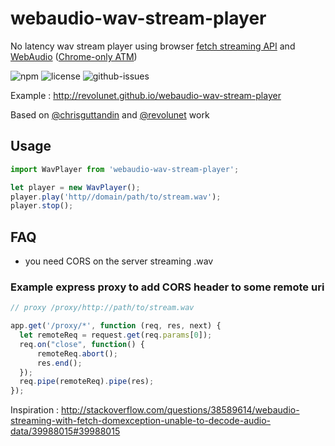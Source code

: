 # webaudio-wav-stream-player

No latency wav stream player using browser [fetch streaming API](https://streams.spec.whatwg.org/#rs) and [WebAudio](https://developer.mozilla.org/fr/docs/Web/API/Web_Audio_API) ([Chrome-only ATM](https://developer.mozilla.org/fr/docs/Web/API/Fetch_API#Compatibilité_des_navigateurs))

![npm](https://img.shields.io/npm/v/webaudio-wav-stream-player.svg) ![license](https://img.shields.io/npm/l/webaudio-wav-stream-player.svg) ![github-issues](https://img.shields.io/github/issues/revolunet/webaudio-wav-stream-player.svg)

Example : http://revolunet.github.io/webaudio-wav-stream-player

Based on [@chrisguttandin](http://github.com/chrisguttandin) and [@revolunet](http://github.com/revolunet) work

## Usage

```js
import WavPlayer from 'webaudio-wav-stream-player';

let player = new WavPlayer();
player.play('http//domain/path/to/stream.wav');
player.stop();
```

## FAQ

 - you need CORS on the server streaming .wav

### Example express proxy to add CORS header to some remote uri

```js
// proxy /proxy/http://path/to/stream.wav

app.get('/proxy/*', function (req, res, next) {
  let remoteReq = request.get(req.params[0]);
  req.on("close", function() {
      remoteReq.abort();
      res.end();
  });
  req.pipe(remoteReq).pipe(res);
});

```

Inspiration : http://stackoverflow.com/questions/38589614/webaudio-streaming-with-fetch-domexception-unable-to-decode-audio-data/39988015#39988015
